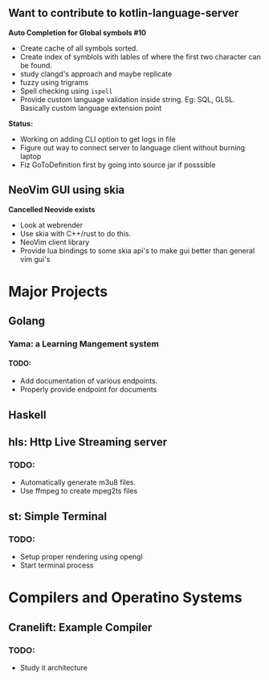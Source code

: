 ## Want to contribute to kotlin-language-server
**Auto Completion for Global symbols #10**
- Create cache of all symbols sorted.
- Create index of symblols with lables of where the first two character can be found.
- study clangd's approach and maybe replicate
- fuzzy using trigrams
- Spell checking using ``ispell``
- Provide custom language validation inside string. Eg: SQL, GLSL. 
Basically custom language extension point

**Status:**
- Working on adding CLI option to get logs in file
- Figure out way to connect server to language client without burning laptop
- Fiz GoToDefinition first by going into source jar if posssible

## NeoVim GUI using skia
**Cancelled Neovide exists**
- Look at webrender
- Use skia with C++/rust to do this.
- NeoVim client library
- Provide lua bindings to some skia api's to make gui better than general vim gui's

# Major Projects
## Golang
### Yama: a Learning Mangement system
#### TODO:
- Add documentation of various endpoints.
- Properly provide endpoint for documents

## Haskell
## hls: Http Live Streaming server
### TODO:
- Automatically generate m3u8 files.
- Use ffmpeg to create mpeg2ts files

## st: Simple Terminal
### TODO:
- Setup proper rendering using opengl
- Start terminal process

# Compilers and Operatino Systems
## Cranelift: Example Compiler
### TODO:
- Study it architecture

